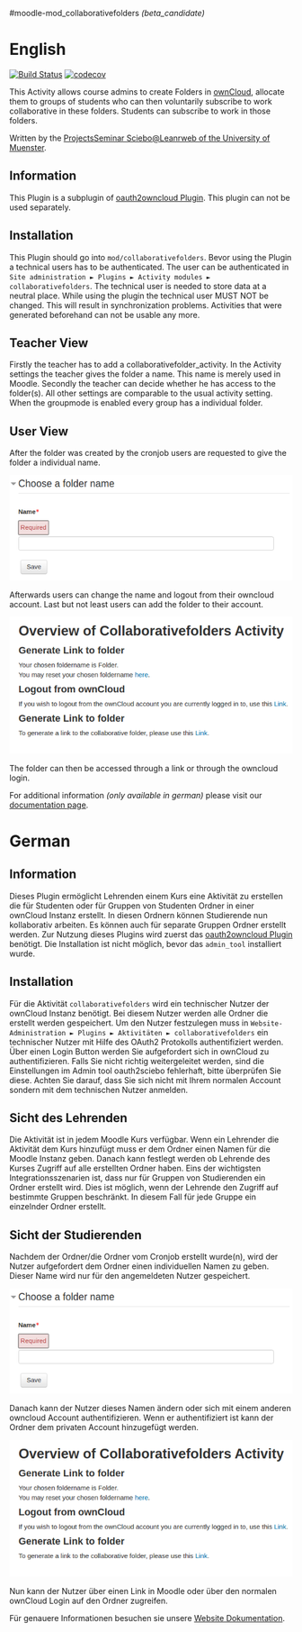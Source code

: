 #moodle-mod_collaborativefolders *(beta_candidate)*
# English
[![Build Status](https://travis-ci.org/pssl16/moodle-mod_collaborativefolders.svg?branch=master)](https://travis-ci.org/pssl16/moodle-mod_collaborativefolders)
[![codecov](https://codecov.io/gh/pssl16/moodle-mod_collaborativefolders/branch/master/graph/badge.svg)](https://codecov.io/gh/pssl16/moodle-mod_collaborativefolders)

This Activity allows course admins to create Folders in [ownCloud](https://www.sciebo.de/), 
allocate them to groups of students who can then voluntarily subscribe 
to work collaborative in these folders. Students can subscribe to work in those folders.

Written by the
[ProjectsSeminar Sciebo@Leanrweb of the University of Muenster](https://github.com/pssl16).

## Information
This Plugin is a subplugin of [oauth2owncloud Plugin](https://github.com/pssl16/moodle-tool_oauth2sciebo).
This plugin can not be used separately.

## Installation
This Plugin should go into `mod/collaborativefolders`.
Bevor using the Plugin a technical users has to be authenticated. The user can be authenticated in 
`Site administration ► Plugins ► Activity modules ► collaborativefolders`. The technical user is needed 
to store data at a neutral place.
While using the plugin the technical user MUST NOT be changed. This will result in synchronization problems.
Activities that were generated beforehand can not be usable any more.

## Teacher View

Firstly the teacher has to add a collaborativefolder_activity. 
In the Activity settings the teacher gives the folder a name.
This name is merely used in Moodle. 
Secondly the teacher can decide whether he has access to the folder(s).
All other settings are comparable to the usual activity setting. 
When the groupmode is enabled every group has a individual folder. 

## User View

After the folder was created by the cronjob users are requested to give the folder a individual name.

 ![filepickerlogin](pix/GiveFolderName.png)
 
 Afterwards users can change the name and logout from their owncloud account. 
 Last but not least users can add the folder to their account. 
 
 ![filepickerlogin](pix/Overview.png)
 
The folder can then be accessed through a link or through the owncloud login.

For additional information *(only available in german)* please visit our [documentation page](https://pssl16.github.io).

# German

## Information

Dieses Plugin ermöglicht Lehrenden einem Kurs eine Aktivität zu erstellen die für Studenten oder für Gruppen von Studenten 
Ordner in einer ownCloud Instanz erstellt. In diesen Ordnern können Studierende nun kollaborativ arbeiten. 
Es können auch für separate Gruppen Ordner erstellt werden. Zur Nutzung dieses Plugins wird zuerst das
[oauth2owncloud Plugin](https://github.com/pssl16/moodle-tool_oauth2sciebo) benötigt. 
Die Installation ist nicht möglich, bevor das `admin_tool` installiert wurde.

## Installation

Für die Aktivität `collaborativefolders` wird ein technischer Nutzer der ownCloud Instanz benötigt.
Bei diesem Nutzer werden alle Ordner die erstellt werden gespeichert. 
Um den Nutzer festzulegen muss in `Website-Administration ► Plugins ► Aktivitäten ► collaborativefolders`
ein technischer Nutzer mit Hilfe des OAuth2 Protokolls authentifiziert werden.
Über einen Login Button werden Sie aufgefordert sich in ownCloud zu authentifizieren. 
Falls Sie nicht richtig weitergeleitet werden, sind die Einstellungen im Admin tool oauth2sciebo
fehlerhaft, bitte überprüfen Sie diese. 
Achten Sie darauf, dass Sie sich nicht mit Ihrem normalen Account sondern mit dem 
technischen Nutzer anmelden.

## Sicht des Lehrenden

Die Aktivität ist in jedem Moodle Kurs verfügbar. 
Wenn ein Lehrender die Aktivität dem Kurs hinzufügt muss er dem Ordner einen Namen für die 
Moodle Instanz geben. Danach kann festlegt werden ob Lehrende des Kurses Zugriff auf 
alle erstellten Ordner haben. Eins der wichtigsten Integrationsszenarien ist, 
dass nur für Gruppen von Studierenden ein Ordner erstellt wird. 
Dies ist möglich, wenn der Lehrende den Zugriff auf bestimmte Gruppen beschränkt.
In diesem Fall für jede Gruppe ein einzelnder Ordner erstellt.

## Sicht der Studierenden

Nachdem der Ordner/die Ordner vom Cronjob erstellt wurde(n), wird der Nutzer aufgefordert dem Ordner einen individuellen Namen 
zu geben. Dieser Name wird nur für den angemeldeten Nutzer gespeichert.

 ![filepickerlogin](pix/GiveFolderName.png)
 
Danach kann der Nutzer dieses Namen ändern oder sich mit einem anderen owncloud Account authentifizieren.
Wenn er authentifiziert ist kann der Ordner dem privaten Account hinzugefügt werden. 
 
 ![filepickerlogin](pix/Overview.png)
 
Nun kann der Nutzer über einen Link in Moodle oder über den normalen ownCloud Login auf 
den Ordner zugreifen.

Für genauere Informationen besuchen sie unsere [Website Dokumentation](https://pssl16.github.io).